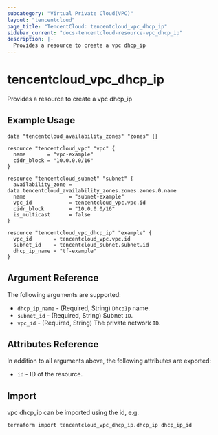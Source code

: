```yaml
---
subcategory: "Virtual Private Cloud(VPC)"
layout: "tencentcloud"
page_title: "TencentCloud: tencentcloud_vpc_dhcp_ip"
sidebar_current: "docs-tencentcloud-resource-vpc_dhcp_ip"
description: |-
  Provides a resource to create a vpc dhcp_ip
---
```


# tencentcloud_vpc_dhcp_ip

Provides a resource to create a vpc dhcp_ip

## Example Usage

```hcl
data "tencentcloud_availability_zones" "zones" {}

resource "tencentcloud_vpc" "vpc" {
  name       = "vpc-example"
  cidr_block = "10.0.0.0/16"
}

resource "tencentcloud_subnet" "subnet" {
  availability_zone = data.tencentcloud_availability_zones.zones.zones.0.name
  name              = "subnet-example"
  vpc_id            = tencentcloud_vpc.vpc.id
  cidr_block        = "10.0.0.0/16"
  is_multicast      = false
}

resource "tencentcloud_vpc_dhcp_ip" "example" {
  vpc_id       = tencentcloud_vpc.vpc.id
  subnet_id    = tencentcloud_subnet.subnet.id
  dhcp_ip_name = "tf-example"
}
```

## Argument Reference

The following arguments are supported:

* `dhcp_ip_name` - (Required, String) `DhcpIp` name.
* `subnet_id` - (Required, String) Subnet `ID`.
* `vpc_id` - (Required, String) The private network `ID`.

## Attributes Reference

In addition to all arguments above, the following attributes are exported:

* `id` - ID of the resource.



## Import

vpc dhcp_ip can be imported using the id, e.g.

```
terraform import tencentcloud_vpc_dhcp_ip.dhcp_ip dhcp_ip_id
```

